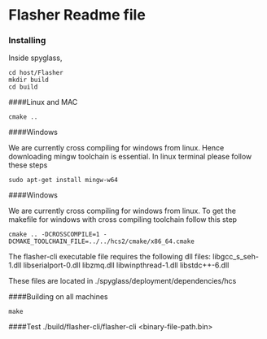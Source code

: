 # Flasher Readme file

### Installing

Inside spyglass,

```
cd host/Flasher
mkdir build
cd build

```

####Linux and MAC

```
cmake ..

```

####Windows

We are currently cross compiling for windows from linux. Hence downloading mingw toolchain is essential. In linux terminal please follow these steps
```
sudo apt-get install mingw-w64

```

####Windows

We are currently cross compiling for windows from linux. To get the makefile for windows with cross compiling toolchain follow this step

```
cmake .. -DCROSSCOMPILE=1 -DCMAKE_TOOLCHAIN_FILE=../../hcs2/cmake/x86_64.cmake

```
The flasher-cli executable file requires the following dll files:
libgcc_s_seh-1.dll
libserialport-0.dll
libzmq.dll
libwinpthread-1.dll
libstdc++-6.dll

These files are located in ./spyglass/deployment/dependencies/hcs

####Building on all machines

```
make

```

####Test
./build/flasher-cli/flasher-cli <binary-file-path.bin>
